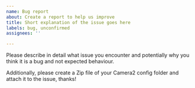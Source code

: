 ```yaml
---
name: Bug report
about: Create a report to help us improve
title: Short explanation of the issue goes here
labels: bug, unconfirmed
assignees: ''

---
```


Please describe in detail what issue you encounter and potentially why you think it is a bug and not expected behaviour.

Additionally, please create a Zip file of your Camera2 config folder and attach it to the issue, thanks!
